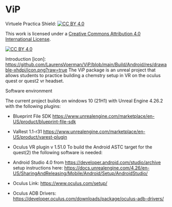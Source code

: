 # ViP
Virtuele Practica
Shield: [![CC BY 4.0][cc-by-shield]][cc-by]

This work is licensed under a
[Creative Commons Attribution 4.0 International License][cc-by].

[![CC BY 4.0][cc-by-image]][cc-by]

[cc-by]: http://creativecommons.org/licenses/by/4.0/
[cc-by-image]: https://i.creativecommons.org/l/by/4.0/88x31.png
[cc-by-shield]: https://img.shields.io/badge/License-CC%20BY%204.0-lightgrey.svg

Introduction
[icon]: https://github.com/LaurensVoerman/ViP/blob/main/Build/Android/res/drawable-xhdpi/icon.png?raw=true
The ViP package is an unreal project that allows students to practice building a chemstry setup in VR on the oculus quest or quest2 vr headset.

Software environment

The current project builds on windows 10 (21H1) with
Unreal Engine 4.26.2
with the following plugins:
- Blueprint File SDK https://www.unrealengine.com/marketplace/en-US/product/blueprint-file-sdk
- VaRest 1.1-r31 https://www.unrealengine.com/marketplace/en-US/product/varest-plugin
- Oculus VR plugin v 1.51.0 
To build the Android ASTC target for the quest(2) the following software is needed:
- Android Studio 4.0 from https://developer.android.com/studio/archive
    setup instructions here: https://docs.unrealengine.com/4.26/en-US/SharingAndReleasing/Mobile/Android/Setup/AndroidStudio/

- Oculus Link: https://www.oculus.com/setup/
- Oculus ADB Drivers: https://developer.oculus.com/downloads/package/oculus-adb-drivers/
